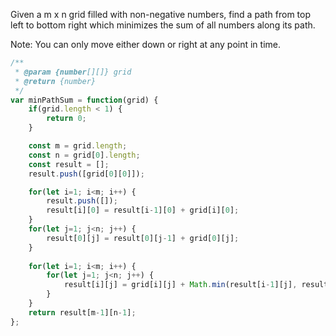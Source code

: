 Given a m x n grid filled with non-negative numbers, find a path from top left to bottom right which minimizes the sum of all numbers along its path.

Note: You can only move either down or right at any point in time.

```js
/**
 * @param {number[][]} grid
 * @return {number}
 */
var minPathSum = function(grid) {
    if(grid.length < 1) {
        return 0;
    }

    const m = grid.length;
    const n = grid[0].length;
    const result = [];
    result.push([grid[0][0]]);

    for(let i=1; i<m; i++) {
        result.push([]);
        result[i][0] = result[i-1][0] + grid[i][0];
    }
    for(let j=1; j<n; j++) {
        result[0][j] = result[0][j-1] + grid[0][j];
    }
    
    for(let i=1; i<m; i++) {
        for(let j=1; j<n; j++) {
            result[i][j] = grid[i][j] + Math.min(result[i-1][j], result[i][j-1]);
        }
    }
    return result[m-1][n-1];
};
```

